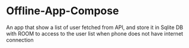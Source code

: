 # Offline-App-Compose
An app that show a list of user fetched from API, and store it in Sqlite DB with ROOM to access to the user list when phone does not have internet connection
